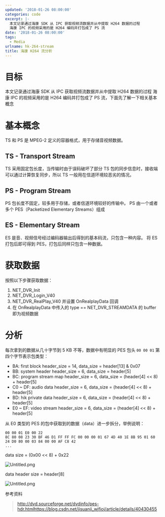 ```yaml
---
updated: '2018-01-26 08:00:00'
categories: code
excerpt: |-
  本文记录通过海康 SDK 从 IPC 获取视频流数据并从中提取 H264 数据的过程
  海康 IPC 的视频采用的是 H264 编码并打包成了 PS 流
date: '2018-01-26 08:00:00'
tags:
  - Media
urlname: hk-264-stream
title: 海康 H264 流分析
---
```


# 目标


本文记录通过海康 SDK 从 IPC 获取视频流数据并从中提取 H264 数据的过程
海康 IPC 的视频采用的是 H264 编码并打包成了 PS 流，下面先了解一下相关基本概念


# 基本概念


TS 和 PS 是 MPEG-2 定义的容器格式，用于存储音视频数据。


## TS - Transport Stream


TS 采用固定包长度，当传输时由于误码破坏了部分 TS 包的同步信息时，接收端可以通过计算恢复同步，所以 TS 一般用在信道环境较恶劣的情况。


## PS - Program Stream


PS 包长度不固定，较多用于存储，或者信道环境较好的传输中。
PS 由一个或者多个 PES（Packetized Elementary Streams）组成


## ES - Elementary Stream


ES 是音、视频信号经过编码器输出后得到的基本码流，只包含一种内容。
将 ES 打包后即可得到 PES，打包后同样只包含一种数据。


# 获取数据


按照以下步骤获取数据：

1. NET_DVR_Init
2. NET_DVR_Login_V40
3. NET_DVR_RealPlay_V40 并设置 OnRealplayData 回调
4. 在 OnRealplayData 中传入的 type == NET_DVR_STREAMDATA 的 buffer 即为视频数据

# 分析


每次拿到的数据从几十字节到 5 KB 不等，数据中有明显的 PES 包头 `00 00 01` 第四个字节表示包类型：

- BA: first block
header_size = 14, data_size = header[13] & 0x07
- BB: system header
header_size = 6, data_size = header[5]
- BC: program stream map
header_size = 6, data_size = (header[4] << 8) + header[5]
- C0 ~ DF: audio data
header_size = 6, data_size = (header[4] << 8) + header[5]
- BD: hik private data
header_size = 6, data_size = (header[4] << 8) + header[5]
- E0 ~ EF: video stream
header_size = 6, data_size = (header[4] << 8) + header[5]

从 E0 类型的 PES 的包中获取到的数据（data）进一步拆分，举例说明：


```text
00 00 01 E0 00 22
8C 80 08 23 30 BF 46 D1 FF FF FC 00 00 00 01 67 4D 40 1E 8B 95 01 60 24 D0 80 00 03 84 00 00 AF C8 42
...

```


data size = (0x00 << 8) + 0x22


![Untitled.png](https://prod-files-secure.s3.us-west-2.amazonaws.com/fbb39313-8950-40fc-9abf-5c7412d9778c/7f0e8867-a386-406f-a7f9-1855e40e4815/Untitled.png?X-Amz-Algorithm=AWS4-HMAC-SHA256&X-Amz-Content-Sha256=UNSIGNED-PAYLOAD&X-Amz-Credential=AKIAT73L2G45HZZMZUHI%2F20240926%2Fus-west-2%2Fs3%2Faws4_request&X-Amz-Date=20240926T043408Z&X-Amz-Expires=3600&X-Amz-Signature=17df68f467406d72e72fdad382f5841642de3d0554e67ad83ec6577645132462&X-Amz-SignedHeaders=host&x-id=GetObject)


data header size = header[8]


![Untitled.png](https://prod-files-secure.s3.us-west-2.amazonaws.com/fbb39313-8950-40fc-9abf-5c7412d9778c/459f4aee-151e-4bda-a332-4e1ebb82dd72/Untitled.png?X-Amz-Algorithm=AWS4-HMAC-SHA256&X-Amz-Content-Sha256=UNSIGNED-PAYLOAD&X-Amz-Credential=AKIAT73L2G45HZZMZUHI%2F20240926%2Fus-west-2%2Fs3%2Faws4_request&X-Amz-Date=20240926T043408Z&X-Amz-Expires=3600&X-Amz-Signature=69db006236b9575bacef657715768de51a3edfb8ff63bf79754d54cf9b41852d&X-Amz-SignedHeaders=host&x-id=GetObject)


参考资料


> http://dvd.sourceforge.net/dvdinfo/pes-hdr.htmlhttps://blog.csdn.net/jisuanji_wjfioj/article/details/40430455


